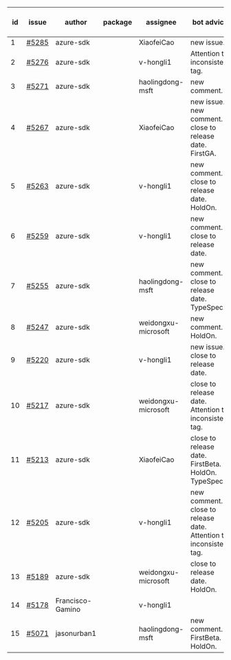 | id | issue | author | package | assignee | bot advice | created date of issue | target release date | date from target |
| ------ | ------ | ------ | ------ | ------ | ------ | ------ | ------ | :-----: |
| 1 | [#5285](https://github.com/Azure/sdk-release-request/issues/5285) | azure-sdk |  | XiaofeiCao | new issue. | 06-21 | 07-25 |  |
| 2 | [#5276](https://github.com/Azure/sdk-release-request/issues/5276) | azure-sdk |  | v-hongli1 | Attention to inconsistent tag. | 06-14 | 07-26 |  |
| 3 | [#5271](https://github.com/Azure/sdk-release-request/issues/5271) | azure-sdk |  | haolingdong-msft | new comment. | 06-11 | 06-28 |  |
| 4 | [#5267](https://github.com/Azure/sdk-release-request/issues/5267) | azure-sdk |  | XiaofeiCao | new issue. new comment. close to release date. FirstGA. | 06-11 | 06-24 | 1 |
| 5 | [#5263](https://github.com/Azure/sdk-release-request/issues/5263) | azure-sdk |  | v-hongli1 | new comment. close to release date. HoldOn. | 06-11 | 06-21 | -1 |
| 6 | [#5259](https://github.com/Azure/sdk-release-request/issues/5259) | azure-sdk |  | v-hongli1 | new comment. close to release date. | 06-06 | 06-21 | -1 |
| 7 | [#5255](https://github.com/Azure/sdk-release-request/issues/5255) | azure-sdk |  | haolingdong-msft | new comment. close to release date. TypeSpec. | 06-05 | 06-21 | -1 |
| 8 | [#5247](https://github.com/Azure/sdk-release-request/issues/5247) | azure-sdk |  | weidongxu-microsoft | new comment. HoldOn. | 06-05 | 06-27 |  |
| 9 | [#5220](https://github.com/Azure/sdk-release-request/issues/5220) | azure-sdk |  | v-hongli1 | new issue. close to release date. | 05-22 | 06-21 | -1 |
| 10 | [#5217](https://github.com/Azure/sdk-release-request/issues/5217) | azure-sdk |  | weidongxu-microsoft | close to release date. Attention to inconsistent tag. | 05-21 | 06-21 | -1 |
| 11 | [#5213](https://github.com/Azure/sdk-release-request/issues/5213) | azure-sdk |  | XiaofeiCao | close to release date. FirstBeta. HoldOn. TypeSpec. | 05-21 | 06-21 | -1 |
| 12 | [#5205](https://github.com/Azure/sdk-release-request/issues/5205) | azure-sdk |  | v-hongli1 | new comment. close to release date. Attention to inconsistent tag. | 05-15 | 06-21 | -1 |
| 13 | [#5189](https://github.com/Azure/sdk-release-request/issues/5189) | azure-sdk |  | weidongxu-microsoft | close to release date. HoldOn. | 05-08 | 06-21 | -1 |
| 14 | [#5178](https://github.com/Azure/sdk-release-request/issues/5178) | Francisco-Gamino |  | v-hongli1 |  | 05-02 | fail to get. |  |
| 15 | [#5071](https://github.com/Azure/sdk-release-request/issues/5071) | jasonurban1 |  | haolingdong-msft | new comment. FirstBeta. HoldOn. | 03-22 | 05-24 |  |
